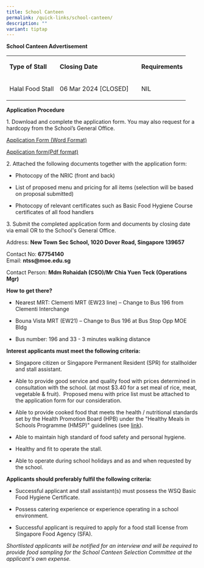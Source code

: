 ```yaml
---
title: School Canteen
permalink: /quick-links/school-canteen/
description: ""
variant: tiptap
---
```

<p><strong>School Canteen Advertisement</strong>
</p>
<table style="minWidth: 75px">
<colgroup>
<col>
<col>
<col>
</colgroup>
<tbody>
<tr>
<td rowspan="1" colspan="1">
<p><strong>Type of Stall&nbsp;</strong>
</p>
</td>
<td rowspan="1" colspan="1">
<p><strong>Closing Date</strong>
</p>
</td>
<td rowspan="1" colspan="1">
<p><strong>Requirements</strong>
</p>
</td>
</tr>
<tr>
<td rowspan="1" colspan="1">
<p>Halal Food Stall</p>
</td>
<td rowspan="1" colspan="1">
<p>06 Mar 2024 [CLOSED]&nbsp;&nbsp;&nbsp;&nbsp;</p>
</td>
<td rowspan="1" colspan="1">
<p>NIL</p>
</td>
</tr>
</tbody>
</table>
<p><strong>Application Procedure</strong>
</p>
<p>1. Download and complete the application form. You may also request for
a hardcopy from the School’s General Office.</p>
<p><a href="https://go.gov.sg/canteen-application-form" rel="noopener noreferrer nofollow" target="_blank">Application Form (Word Format)</a>
</p>
<p><a href="/files/application%20form.pdf" rel="noopener noreferrer nofollow" target="_blank">Application form(Pdf format)</a>
</p>
<p>2. Attached the following documents together with the application form:</p>
<ul data-tight="true" class="tight">
<li>
<p>Photocopy of the NRIC (front and back)</p>
</li>
<li>
<p>List of proposed menu and pricing for all items (selection will be based
on proposal submitted)</p>
</li>
<li>
<p>Photocopy of relevant certificates such as Basic Food Hygiene Course certificates
of all food handlers</p>
</li>
</ul>
<p>3. Submit the completed application form and documents by closing date
via email OR to the School's General Office.</p>
<p>Address: <strong>New Town Sec School, 1020 Dover Road, Singapore 139657</strong>
</p>
<p>Contact No: <strong>67754140</strong> 
<br>Email: <strong>ntss@moe.edu.sg</strong>
</p>
<p>Contact Person: <strong>Mdm Rohaidah (CSO)/Mr Chia Yuen Teck (Operations Mgr)</strong>
</p>
<p><strong>How to get there?</strong>
</p>
<ul>
<li>
<p>Nearest MRT: Clementi MRT (EW23 line) – Change to Bus 196 from Clementi
Interchange</p>
</li>
<li>
<p>Bouna Vista MRT (EW21) – Change to Bus 196 at Bus Stop Opp MOE Bldg</p>
</li>
<li>
<p>Bus number: 196 and 33 - 3 minutes walking distance</p>
</li>
</ul>
<p><strong>Interest applicants must meet the following criteria:</strong>
</p>
<ul data-tight="true" class="tight">
<li>
<p>Singapore citizen or Singapore Permanent Resident (SPR) for stallholder
and stall assistant.</p>
</li>
<li>
<p>Able to provide good service and quality food with prices determined in
consultation with the school. (at most $3.40 for a set meal of rice, meat,
vegetable &amp; fruit).&nbsp; Proposed menu with price list must be attached
to the application form for our consideration.</p>
</li>
<li>
<p>Able to provide cooked food that meets the health / nutritional standards
set by the Health Promotion Board (HPB) under the "Healthy Meals in Schools
Programme (HMSP)" guidelines (see <a href="https://www.hpb.gov.sg/schools/school-programmes/healthy-meals-in-schools-programme" rel="noopener noreferrer nofollow" target="_blank">link</a>).</p>
</li>
<li>
<p>Able to maintain high standard of food safety and personal hygiene.</p>
</li>
<li>
<p>Healthy and fit to operate the stall.</p>
</li>
<li>
<p>Able to operate during school holidays and as and when requested by the
school.</p>
</li>
</ul>
<p><strong>Applicants should preferably fulfil the following criteria:</strong>
</p>
<ul data-tight="true" class="tight">
<li>
<p>Successful applicant and stall assistant(s) must possess the WSQ Basic
Food Hygiene Certificate.</p>
</li>
<li>
<p>Possess catering experience or experience operating in a school environment.</p>
</li>
<li>
<p>Successful applicant is required to apply for a food stall license from
Singapore Food Agency (SFA).</p>
</li>
</ul>
<p><em>Shortlisted applicants will be notified for an interview and will be required to provide food sampling for the School Canteen Selection Committee at the applicant's own expense.</em>
</p>
<p></p>